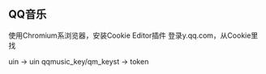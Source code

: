 ## QQ音乐

使用Chromium系浏览器，安装Cookie Editor插件
登录y.qq.com，从Cookie里找

uin -> uin
qqmusic_key/qm_keyst -> token
